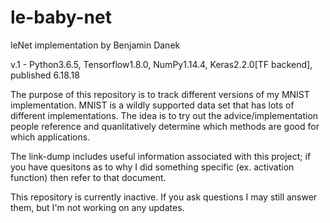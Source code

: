 # le-baby-net
leNet implementation by Benjamin Danek

v.1 - Python3.6.5, Tensorflow1.8.0, NumPy1.14.4, Keras2.2.0[TF backend], published 6.18.18

The purpose of this repository is to track different versions of my MNIST implementation. 
MNIST is a wildly supported data set that has lots of different implementations. 
The idea is to try out the advice/implementation people reference and quanlitatively determine which 
methods are good for which applications.

The link-dump includes useful information associated with this project; if you have quesitons as to why I did something specific (ex. activation function) then refer to that document. 

This repository is currently inactive. If you ask questions I may still answer them, but I'm not working on any updates.
